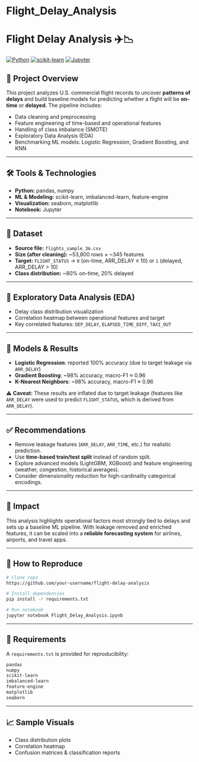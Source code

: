 # Flight_Delay_Analysis

# Flight Delay Analysis ✈️📉

[![Python](https://img.shields.io/badge/Python-3.8%2B-blue.svg)](https://www.python.org/)
[![scikit-learn](https://img.shields.io/badge/scikit--learn-ML-orange.svg)](https://scikit-learn.org/)
[![Jupyter](https://img.shields.io/badge/Jupyter-Notebook-F37626.svg)](https://jupyter.org/)

## 📌 Project Overview

This project analyzes U.S. commercial flight records to uncover **patterns of delays** and build baseline models for predicting whether a flight will be **on-time** or **delayed**. The pipeline includes:

* Data cleaning and preprocessing
* Feature engineering of time-based and operational features
* Handling of class imbalance (SMOTE)
* Exploratory Data Analysis (EDA)
* Benchmarking ML models: Logistic Regression, Gradient Boosting, and KNN

---

## 🛠️ Tools & Technologies

* **Python:** pandas, numpy
* **ML & Modeling:** scikit-learn, imbalanced-learn, feature-engine
* **Visualization:** seaborn, matplotlib
* **Notebook:** Jupyter

---

## 📂 Dataset

* **Source file:** `flights_sample_3m.csv`
* **Size (after cleaning):** \~53,800 rows × \~345 features
* **Target:** `FLIGHT_STATUS` → `0` (on-time, ARR\_DELAY ≤ 10) or `1` (delayed, ARR\_DELAY > 10)
* **Class distribution:** \~80% on-time, 20% delayed

---

## 🔎 Exploratory Data Analysis (EDA)

* Delay class distribution visualization
* Correlation heatmap between operational features and target
* Key correlated features: `DEP_DELAY`, `ELAPSED_TIME_DIFF`, `TAXI_OUT`

---

## 🧪 Models & Results

* **Logistic Regression**: reported 100% accuracy (due to target leakage via `ARR_DELAY`)
* **Gradient Boosting**: \~98% accuracy, macro-F1 ≈ 0.96
* **K-Nearest Neighbors**: \~98% accuracy, macro-F1 ≈ 0.96

⚠️ **Caveat:** These results are inflated due to target leakage (features like `ARR_DELAY` were used to predict `FLIGHT_STATUS`, which is derived from `ARR_DELAY`).

---

## ✅ Recommendations

* Remove leakage features (`ARR_DELAY`, `ARR_TIME`, etc.) for realistic prediction.
* Use **time-based train/test split** instead of random split.
* Explore advanced models (LightGBM, XGBoost) and feature engineering (weather, congestion, historical averages).
* Consider dimensionality reduction for high-cardinality categorical encodings.

---

## 🚀 Impact

This analysis highlights operational factors most strongly tied to delays and sets up a baseline ML pipeline. With leakage removed and enriched features, it can be scaled into a **reliable forecasting system** for airlines, airports, and travel apps.

---

## 🔁 How to Reproduce

```bash
# Clone repo
https://github.com/your-username/flight-delay-analysis

# Install dependencies
pip install -r requirements.txt

# Run notebook
jupyter notebook Flight_Delay_Analysis.ipynb
```

---

## 📄 Requirements

A `requirements.txt` is provided for reproducibility:

```txt
pandas
numpy
scikit-learn
imbalanced-learn
feature-engine
matplotlib
seaborn
```

---

## 📈 Sample Visuals

* Class distribution plots
* Correlation heatmap
* Confusion matrices & classification reports
